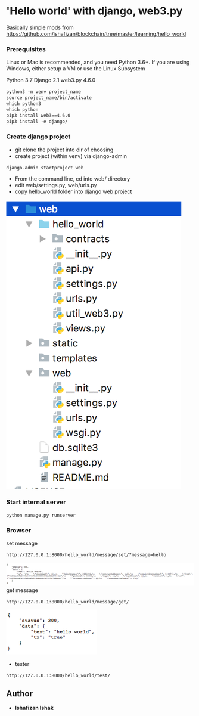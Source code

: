 # 'Hello world' with django, web3.py

Basically simple mods from https://github.com/ishafizan/blockchain/tree/master/learning/hello_world

### Prerequisites
Linux or Mac is recommended, and you need Python 3.6+. If you are using Windows, either setup a VM or use the Linux Subsystem

Python 3.7
Django 2.1
web3.py 4.6.0

```
python3 -m venv project_name
source project_name/bin/activate
which python3
which python
pip3 install web3==4.6.0
pip3 install -e django/
```

### Create django project
- git clone the project into dir of choosing 
- create project (within venv) via django-admin
```
django-admin startproject web
```
- From the command line, cd into web/ directory
- edit web/settings.py, web/urls.py
- copy hello_world folder into django web project

![Alt text](static/Screen%20Shot%202018-08-28%20at%206.51.34%20PM.png)

### Start internal server
```
python manage.py runserver
```
### Browser
set message
```
http://127.0.0.1:8000/hello_world/message/set/?message=hello
```
![Alt text](static/Screen%20Shot%202018-08-28%20at%206.00.45%20PM.png)
get message
```
http://127.0.0.1:8000/hello_world/message/get/
```
![Alt text](static/Screen%20Shot%202018-08-28%20at%206.00.36%20PM.png)

- tester
```
http://127.0.0.1:8000/hello_world/test/
```

## Author
* **Ishafizan Ishak**


